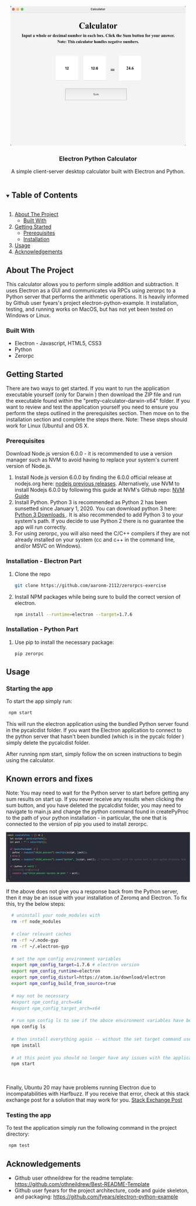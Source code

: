 <!--
*** Thanks for checking out the Best-README-Template. If you have a suggestion
*** that would make this better, please fork the repo and create a pull request
*** or simply open an issue with the tag "enhancement".
*** Thanks again! Now go create something AMAZING! :D
***
***
***
*** To avoid retyping too much info. Do a search and replace for the following:
*** github_username, repo_name, twitter_handle, email, project_title, project_description
-->



<!-- PROJECT LOGO -->
<br />
<p align="center">
  <a href="https://github.com/github_username/repo_name">
    <img src="images/Screen Shot 2021-08-29 at 3.10.40 PM.png" alt="Logo" width="480" height="380">
  </a>

  <h3 align="center">Electron Python Calculator</h3>

  <p align="center">
    A simple client-server desktop calculator built with Electron and Python. 
  </p>
</p>



<!-- TABLE OF CONTENTS -->
<details open="open">
  <summary><h2 style="display: inline-block">Table of Contents</h2></summary>
  <ol>
    <li>
      <a href="#about-the-project">About The Project</a>
      <ul>
        <li><a href="#built-with">Built With</a></li>
      </ul>
    </li>
    <li>
      <a href="#getting-started">Getting Started</a>
      <ul>
        <li><a href="#prerequisites">Prerequisites</a></li>
        <li><a href="#installation">Installation</a></li>
      </ul>
    </li>
    <li><a href="#usage">Usage</a></li>
    <li><a href="#acknowledgements">Acknowledgements</a></li>
  </ol>
</details>



<!-- ABOUT THE PROJECT -->
## About The Project
This calculator allows you to perform simple addition and subtraction. It uses Electron as a GUI and communicates via RPCs using zerorpc to a Python server that performs the arithmetic operations. It is heavily informed by Github user fyears's project electron-python-example. It installation, testing, and running works on MacOS, but has not yet been tested on Windows or Linux.


### Built With

* []() Electron - Javascript, HTML5, CSS3
* []() Python 
* []() Zerorpc



<!-- GETTING STARTED -->
## Getting Started

There are two ways to get started. If you want to run the application executable yourself (only for Darwin ) then download the ZIP file and run the 
executable found within the "pretty-calculator-darwin-x64" folder.
If you want to review and test the application yourself you need to ensure you perform the steps outlined in the prerequisites section. Then move on to the installation section and complete the steps there. Note: These steps should work for Linux (Ubuntu) and OS X.
 

### Prerequisites

Download Node.js version 6.0.0 - it is recommended to use a version manager such as NVM to avoid having to replace your system's current version of 
Node.js. 
1. Install Node.js version 6.0.0 by finding the 6.0.0 official release at nodejs.org here: <a href="https://nodejs.org/en/download/releases/">nodejs previous releases</a>. Alternatively, use NVM to install Nodejs 6.0.0 by following this guide at NVM's Github repo: <a href="https://github.com/nvm-sh/nvm">NVM Guide</a>
2. Install Python. Python 3 is recommended as Python 2 has been sunsetted since January 1, 2020. You can download python 3 here: <a href="https://www.python.org/downloads/">Python 3 Downloads </a>. It is also recommended to add Python 3 to your system's path. If you decide to use Python 2 there is no guarantee the app will run correctly.
3. For using zerorpc, you will also need the C/C++ compilers if they are not already installed on your system (cc and c++ in the command line, and/or MSVC on Windows).
 

### Installation - Electron Part

1. Clone the repo
   ```sh
   git clone https://github.com/aaronm-2112/zerorpcs-exercise
   ```
2. Install NPM packages while being sure to build the correct version of electron.
   ```sh
   npm install --runtime=electron --target=1.7.6
   ```
   
   
### Installation - Python Part
1. Use pip to install the necessary package:
   ```sh
   pip zerorpc
   ```



<!-- USAGE EXAMPLES -->
## Usage

### Starting the app
To start the app simply run:
  ```sh
   npm start
  ```
  
This will run the electron application using the bundled Python server found in the pycalcdist folder. If you want the Electron application to connect to the python server that hasn't been bundled (which is in the pycalc folder ) simply delete the pycalcdist folder.

After running npm start, simply follow the on screen instructions to begin using the calculator. 

## Known errors and fixes
Note: You may need to wait for the Python server to start before getting any sum results on start up. If you never receive any results when clicking the sum button, and you have deleted the pycalcdist folder, you may need to navigate to main.js and change the python command found in createPyProc to the path of your python installation - in particular, the one that is connected to the version of pip you used to install zerorpc.

<img src="images/python-command.png">



If the above does not give you a response back from the Python server, then it may be an issue with your installation of Zeromq and Electron. To fix this, try the below steps:

```sh
  # uninstall your node_modules with
  rm -rf node_modules 
  
  # clear relevant caches
  rm -rf ~/.node-gyp
  rm -rf ~/.electron-gyp
  
  # set the npm config environment variables
  export npm_config_target=1.7.6 # electron version
  export npm_config_runtime=electron
  export npm_config_disturl=https://atom.io/download/electron
  export npm_config_build_from_source=true

  # may not be necessary
  #export npm_config_arch=x64
  #export npm_config_target_arch=x64

  # run npm config ls to see if the aboce environment variables have been set for your current terminal session
  npm config ls
  
  # then install everything again -- without the set target command used above
  npm install 
  
  # at this point you should no longer have any issues with the application. Remember to wait on first startup for the Python server to connect
  npm start
  
  
```

Finally, Ubuntu 20 may have problems running Electron due to incompatabilities with Harfbuzz. If you receive that error, check at this stack exchange post for a solution that may work for you. <a href="https://unix.stackexchange.com/questions/589993/pango-error-harfbuzz-version-too-old">Stack Exchange Post </a>



### Testing the app
To test the application simply run the following command in the project directory: 
  ```sh
   npm test
  ```

<!-- ACKNOWLEDGEMENTS -->
## Acknowledgements

* []() Github user othneildrew for the readme template: https://github.com/othneildrew/Best-README-Template
* []() Github user fyears for the project architecture, code and guide skeleton, and packaging:  https://github.com/fyears/electron-python-example





<!-- MARKDOWN LINKS & IMAGES -->
<!-- https://www.markdownguide.org/basic-syntax/#reference-style-links -->
[contributors-shield]: https://img.shields.io/github/contributors/github_username/repo.svg?style=for-the-badge
[contributors-url]: https://github.com/github_username/repo_name/graphs/contributors
[forks-shield]: https://img.shields.io/github/forks/github_username/repo.svg?style=for-the-badge
[forks-url]: https://github.com/github_username/repo_name/network/members
[stars-shield]: https://img.shields.io/github/stars/github_username/repo.svg?style=for-the-badge
[stars-url]: https://github.com/github_username/repo_name/stargazers
[issues-shield]: https://img.shields.io/github/issues/github_username/repo.svg?style=for-the-badge
[issues-url]: https://github.com/github_username/repo_name/issues
[license-shield]: https://img.shields.io/github/license/github_username/repo.svg?style=for-the-badge
[license-url]: https://github.com/github_username/repo_name/blob/master/LICENSE.txt
[linkedin-shield]: https://img.shields.io/badge/-LinkedIn-black.svg?style=for-the-badge&logo=linkedin&colorB=555
[linkedin-url]: https://linkedin.com/in/github_username
